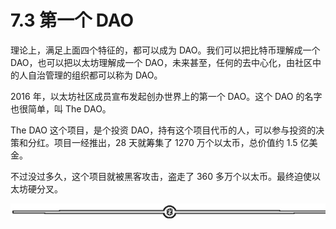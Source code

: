 # 7.3 第一个 DAO

理论上，满足上面四个特征的，都可以成为 DAO。我们可以把比特币理解成一个 DAO，也可以把以太坊理解成一个 DAO，未来甚至，任何的去中心化，由社区中的人自治管理的组织都可以称为 DAO。

2016 年，以太坊社区成员宣布发起创办世界上的第一个 DAO。这个 DAO 的名字也很简单，叫 The DAO。

The DAO 这个项目，是个投资 DAO，持有这个项目代币的人，可以参与投资的决策和分红。项目一经推出，28 天就筹集了 1270 万个以太币，总价值约 1.5 亿美金。

不过没过多久，这个项目就被黑客攻击，盗走了 360 多万个以太币。最终迫使以太坊硬分叉。

![](img/d2c5514a55bab876d48116f023b6bdd6.png)